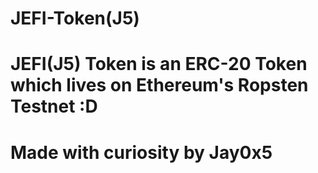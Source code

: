 # JEFI-Token(J5)

# JEFI(J5) Token is an ERC-20 Token which lives on Ethereum's Ropsten Testnet :D

# Made with curiosity by Jay0x5
